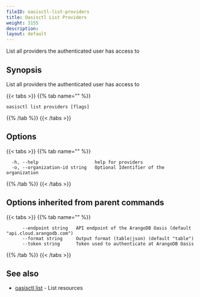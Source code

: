 ```yaml
---
fileID: oasisctl-list-providers
title: Oasisctl List Providers
weight: 3155
description: 
layout: default
---
```

List all providers the authenticated user has access to

## Synopsis

List all providers the authenticated user has access to

{{< tabs >}}
{{% tab name="" %}}
```
oasisctl list providers [flags]
```
{{% /tab %}}
{{< /tabs >}}

## Options

{{< tabs >}}
{{% tab name="" %}}
```
  -h, --help                     help for providers
  -o, --organization-id string   Optional Identifier of the organization
```
{{% /tab %}}
{{< /tabs >}}

## Options inherited from parent commands

{{< tabs >}}
{{% tab name="" %}}
```
      --endpoint string   API endpoint of the ArangoDB Oasis (default "api.cloud.arangodb.com")
      --format string     Output format (table|json) (default "table")
      --token string      Token used to authenticate at ArangoDB Oasis
```
{{% /tab %}}
{{< /tabs >}}

## See also

* [oasisctl list]()	 - List resources

